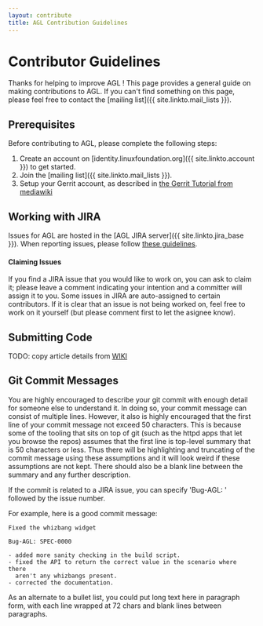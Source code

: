 ```yaml
---
layout: contribute
title: AGL Contribution Guidelines
---
```


# Contributor Guidelines

Thanks for helping to improve AGL ! This page provides a general guide on making contributions to AGL. If you can't find something on this page, please feel free to contact the [mailing list]({{ site.linkto.mail_lists }}).

## Prerequisites

Before contributing to AGL, please complete the following steps:

1. Create an account on [identity.linuxfoundation.org]({{ site.linkto.account }}) to get started. 
2. Join the [mailing list]({{ site.linkto.mail_lists }}).
3. Setup your Gerrit account, as described in [the Gerrit Tutorial from mediawiki](https://www.mediawiki.org/wiki/Gerrit/Tutorial)

## Working with JIRA

Issues for AGL are hosted in the [AGL JIRA server]({{ site.linkto.jira_base }}). When reporting issues, please follow [these guidelines](./issues.html).

#### Claiming Issues
If you find a JIRA issue that you would like to work on, you can ask to claim it; please leave a comment indicating your intention and a committer will assign it to you. Some issues in JIRA are auto-assigned to certain contributors. If it is clear that an issue is not being worked on, feel free to work on it yourself (but please comment first to let the asignee know). 

## Submitting Code

TODO: copy article details from [WIKI](https://wiki.automotivelinux.org/agl-distro/contributing)

## Git Commit Messages

You are highly encouraged to describe your git commit with enough detail for someone else to understand it. In doing so, your commit message can consist of multiple lines. However, it also is highly encouraged that the first line of your commit message not exceed 50 characters. This is because some of the tooling that sits on top of git (such as the httpd apps that let you browse the repos) assumes that the first line is top-level summary that is 50 characters or less. Thus there will be highlighting and truncating of the commit message using these assumptions and it will look weird if these assumptions are not kept. There should also be a blank line between the summary and any further description. 

If the commit is related to a JIRA issue, you can specify 'Bug-AGL: ' followed by the issue number. 

For example, here is a good commit message:

```
Fixed the whizbang widget

Bug-AGL: SPEC-0000

- added more sanity checking in the build script.
- fixed the API to return the correct value in the scenario where there
  aren't any whizbangs present.
- corrected the documentation.
```

As an alternate to a bullet list, you could put long text here in paragraph form, with each line wrapped at 72 chars and blank lines between paragraphs.
